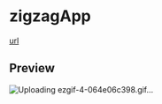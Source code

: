 # zigzagApp

[url](https://d-sup.github.io/zigzagApp/)

## Preview

![Uploading ezgif-4-064e06c398.gif…]()
